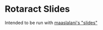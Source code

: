 # Rotaract Slides

Intended to be run with [maaslalani's "slides"](https://github.com/maaslalani/slides)

